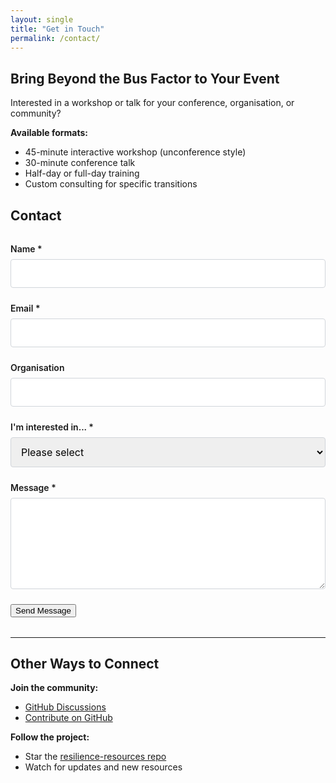 ```yaml
---
layout: single
title: "Get in Touch"
permalink: /contact/
---
```


## Bring Beyond the Bus Factor to Your Event

Interested in a workshop or talk for your conference, organisation, or community?

**Available formats:**
- 45-minute interactive workshop (unconference style)
- 30-minute conference talk
- Half-day or full-day training
- Custom consulting for specific transitions

## Contact

<form action="https://formspree.io/f/xzzkpdrd" method="POST" class="contact-form">
  <div class="form-group">
    <label for="name">Name *</label>
    <input type="text" id="name" name="name" required>
  </div>
  
  <div class="form-group">
    <label for="email">Email *</label>
    <input type="email" id="email" name="_replyto" required>
  </div>
  
  <div class="form-group">
    <label for="organisation">Organisation</label>
    <input type="text" id="organisation" name="organisation">
  </div>
  
  <div class="form-group">
    <label for="interest">I'm interested in... *</label>
    <select id="interest" name="interest" required>
      <option value="">Please select</option>
      <option value="workshop">Workshop at my event</option>
      <option value="talk">Conference talk</option>
      <option value="training">Team training</option>
      <option value="consulting">Consulting/advisory</option>
      <option value="courses">Paid courses (when available)</option>
      <option value="other">Something else</option>
    </select>
  </div>
  
  <div class="form-group">
    <label for="message">Message *</label>
    <textarea id="message" name="message" rows="6" required></textarea>
  </div>
  
  <button type="submit" class="btn btn--primary">Send Message</button>
</form>

<style>
.contact-form {
  max-width: 600px;
  margin: 2rem 0;
}

.form-group {
  margin-bottom: 1.5rem;
}

.form-group label {
  display: block;
  margin-bottom: 0.5rem;
  font-weight: 600;
}

.form-group input,
.form-group select,
.form-group textarea {
  width: 100%;
  padding: 0.75rem;
  border: 1px solid #d1d5da;
  border-radius: 4px;
  font-size: 1rem;
  font-family: inherit;
}

.form-group input:focus,
.form-group select:focus,
.form-group textarea:focus {
  outline: none;
  border-color: #0366d6;
  box-shadow: 0 0 0 3px rgba(3,102,214,0.1);
}
</style>

---

## Other Ways to Connect

**Join the community:**
- [GitHub Discussions](https://github.com/beyond-the-bus-factor/resilience-resources/discussions)
- [Contribute on GitHub](https://github.com/beyond-the-bus-factor/resilience-resources)

**Follow the project:**
- Star the [resilience-resources repo](https://github.com/beyond-the-bus-factor/resilience-resources)
- Watch for updates and new resources
